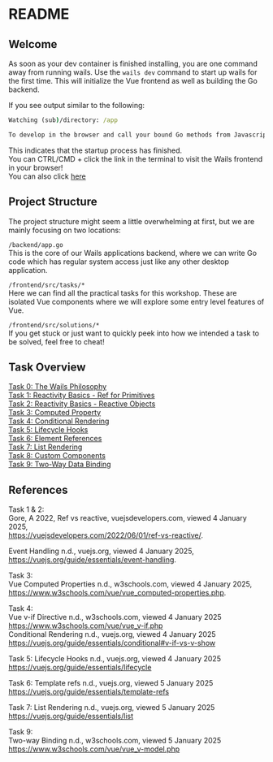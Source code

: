 # README

## Welcome

As soon as your dev container is finished installing, you are one command away from running wails.
Use the `wails dev` command to start up wails for the first time.
This will initialize the Vue frontend as well as building the Go backend.

If you see output similar to the following:

```cmd
Watching (sub)/directory: /app

To develop in the browser and call your bound Go methods from Javascript, navigate to: http://localhost:34115
```

This indicates that the startup process has finished.  
You can CTRL/CMD + click the link in the terminal to visit the Wails frontend in your browser!  
You can also click [here](http://localhost:34115)

## Project Structure

The project structure might seem a little overwhelming at first, but we are mainly focusing on two locations:

`/backend/app.go`  
This is the core of our Wails applications backend, where we can write Go code which has regular system access just like any other desktop application.

`/frontend/src/tasks/*`  
Here we can find all the practical tasks for this workshop. These are isolated Vue components where we will explore some entry level features of Vue.

`/frontend/src/solutions/*`  
If you get stuck or just want to quickly peek into how we intended a task to be solved, feel free to cheat!

## Task Overview

[Task 0: The Wails Philosophy](./frontend/src/tasks/task-0/README.md)  
[Task 1: Reactivity Basics - Ref for Primitives](./frontend/src/tasks/task-1/README.md)  
[Task 2: Reactivity Basics - Reactive Objects](./frontend/src/tasks/task-2/README.md)  
[Task 3: Computed Property](./frontend/src/tasks/task-3/README.md)  
[Task 4: Conditional Rendering](frontend/src/tasks/task-4/README.md)  
[Task 5: Lifecycle Hooks](frontend/src/tasks/task-5/README.md)  
[Task 6: Element References](frontend/src/tasks/task-6/README.md)  
[Task 7: List Rendering](frontend/src/tasks/task-7/README.md)  
[Task 8: Custom Components](frontend/src/tasks/task-8/README.md)  
[Task 9: Two-Way Data Binding](frontend/src/tasks/task-9/README.md)  

## References

Task 1 & 2:  
Gore, A 2022, Ref vs reactive, vuejsdevelopers.com, viewed 4 January 2025,  
<https://vuejsdevelopers.com/2022/06/01/ref-vs-reactive/>.

Event Handling n.d., vuejs.org, viewed 4 January 2025,  
<https://vuejs.org/guide/essentials/event-handling>.

Task 3:  
Vue Computed Properties n.d., w3schools.com, viewed 4 January 2025,  
<https://www.w3schools.com/vue/vue_computed-properties.php>.

Task 4:  
Vue v-if Directive n.d., w3schools.com, viewed 4 January 2025  
<https://www.w3schools.com/vue/vue_v-if.php>  
Conditional Rendering n.d., vuejs.org, viewed 4 January 2025  
<https://vuejs.org/guide/essentials/conditional#v-if-vs-v-show>

Task 5:
Lifecycle Hooks n.d., vuejs.org, viewed 4 January 2025  
<https://vuejs.org/guide/essentials/lifecycle>

Task 6:
Template refs n.d., vuejs.org, viewed 5 January 2025  
<https://vuejs.org/guide/essentials/template-refs>

Task 7:
List Rendering n.d., vuejs.org, viewed 5 January 2025  
<https://vuejs.org/guide/essentials/list>  

Task 9:  
Two-way Binding n.d., w3schools.com, viewed 5 January 2025  
<https://www.w3schools.com/vue/vue_v-model.php>